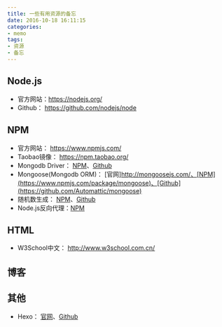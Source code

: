 ```yaml
---
title: 一些有用资源的备忘
date: 2016-10-18 16:11:15
categories:
- memo
tags: 
- 资源
- 备忘
---
```


## Node.js

 * 官方网站：https://nodejs.org/
 * Github： https://github.com/nodejs/node
 

## NPM
 * 官方网站： https://www.npmjs.com/
 * Taobao镜像： https://npm.taobao.org/
 * Mongodb Driver： [NPM](https://www.npmjs.com/package/mongodb)、[Github](https://github.com/mongodb/node-mongodb-native)
 * Mongoose(Mongodb ORM)： [官网]http://mongoosejs.com/、[NPM](https://www.npmjs.com/package/mongoose)、[Github](https://github.com/Automattic/mongoose)
 * 随机数生成： [NPM](https://www.npmjs.com/package/hat)、[Github](https://github.com/substack/node-hat)
 * Node.js反向代理：[NPM](https://www.npmjs.com/package/http-proxy)

## HTML
 * W3School中文： http://www.w3school.com.cn/

## 博客

## 其他
 * Hexo： [官网](https://hexo.io)、[Github](https://github.com/hexojs/hexo)

